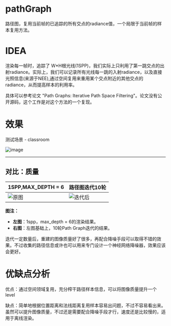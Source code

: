 # pathGraph
路径图，复用当前帧的已追踪的所有交点的radiance值，一个局限于当前帧的样本复用方法。

# IDEA
渲染每一帧时，追踪了 W*H根光线(1SPP)，我们实际上只利用了第一跳交点的出射radiance。实际上，我们可以记录所有光线每一跳的入射radiance，以及直接光照信息(来源于NEE),通过空间复用来重用某个交点附近的其他交点的radiance，从而提高样本的利用率。

具体可以参考论文 "Path Graphs: Iterative Path Space Filtering"。论文没有公开源码，这个工作是对这个方法的一个复现。

# 效果
测试场景 - classroom

![image](https://github.com/user-attachments/assets/f8a5c2f3-a83a-4ffc-bc64-e8bb45ff782c)

---

## 对比：质量

| 1SPP,MAX_DEPTH = 6 | 路径图迭代10轮 |
| --- | --- |
| ![原图](https://github.com/user-attachments/assets/a6c2dade-a799-4f24-bb88-607dd22f1216) | ![迭代后](https://github.com/user-attachments/assets/e2d957c2-fd2f-4de8-8aaf-198101ba20e9) |

**图注：**
- **左图**：1spp，max_depth = 6的渲染结果。
- **右图**：左图基础上，10轮Path Graph迭代的结果。

迭代一定数量后，重建的图像质量好了很多，再配合降噪手段可以取得不错的效果。不过收集的路径信息或许也可以用来专门设计一个神经网络降噪器，效果应该会更好。
# 优缺点分析
优点：通过空间领域复用，充分榨干路径样本信息，可以将图像质量提升一个level

缺点：简单地根据位置距离和法线距离复用样本容易出问题，不过不容易看出来。虽然可以提升图像质量，不过还是需要配合降噪手段才行，速度还是比较慢的，适用于离线渲染。
